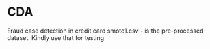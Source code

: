 # CDA
Fraud case detection in credit card
smote1.csv - is the pre-processed dataset. Kindly use that for testing 
